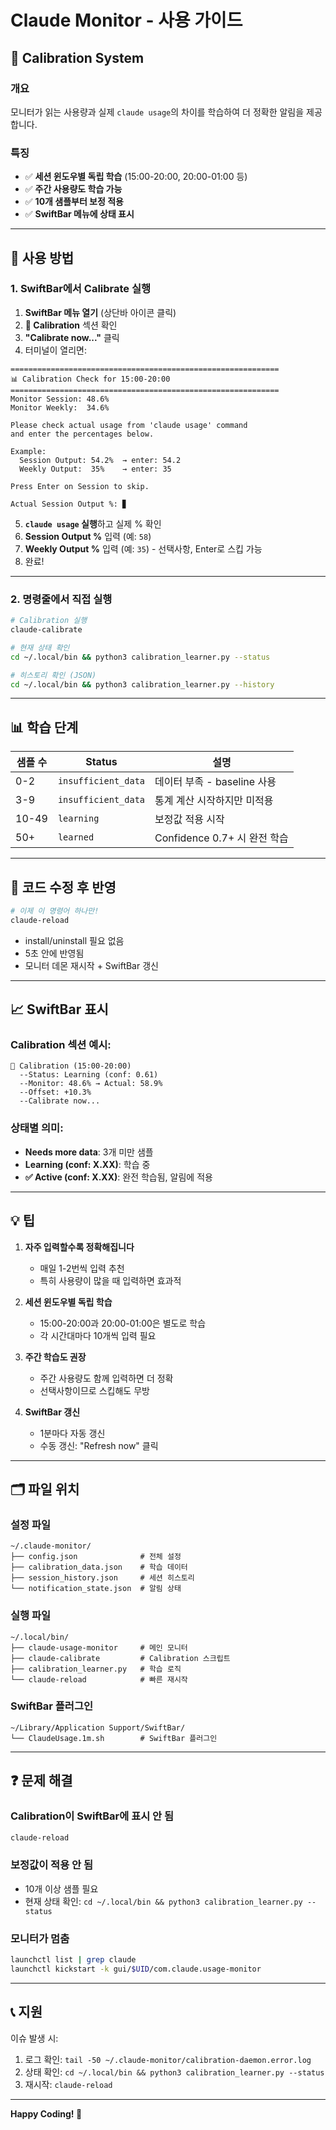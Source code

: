 # Claude Monitor - 사용 가이드

## 🎯 Calibration System

### 개요
모니터가 읽는 사용량과 실제 `claude usage`의 차이를 학습하여 더 정확한 알림을 제공합니다.

### 특징
- ✅ **세션 윈도우별 독립 학습** (15:00-20:00, 20:00-01:00 등)
- ✅ **주간 사용량도 학습 가능**
- ✅ **10개 샘플부터 보정 적용**
- ✅ **SwiftBar 메뉴에 상태 표시**

---

## 📱 사용 방법

### 1. SwiftBar에서 Calibrate 실행

1. **SwiftBar 메뉴 열기** (상단바 아이콘 클릭)
2. **🎯 Calibration** 섹션 확인
3. **"Calibrate now..."** 클릭
4. 터미널이 열리면:

```
============================================================
📊 Calibration Check for 15:00-20:00
============================================================
Monitor Session: 48.6%
Monitor Weekly:  34.6%

Please check actual usage from 'claude usage' command
and enter the percentages below.

Example:
  Session Output: 54.2%  → enter: 54.2
  Weekly Output:  35%    → enter: 35

Press Enter on Session to skip.

Actual Session Output %: ▊
```

5. **`claude usage` 실행**하고 실제 % 확인
6. **Session Output %** 입력 (예: `58`)
7. **Weekly Output %** 입력 (예: `35`) - 선택사항, Enter로 스킵 가능
8. 완료!

---

### 2. 명령줄에서 직접 실행

```bash
# Calibration 실행
claude-calibrate

# 현재 상태 확인
cd ~/.local/bin && python3 calibration_learner.py --status

# 히스토리 확인 (JSON)
cd ~/.local/bin && python3 calibration_learner.py --history
```

---

## 📊 학습 단계

| 샘플 수 | Status | 설명 |
|---------|--------|------|
| 0-2 | `insufficient_data` | 데이터 부족 - baseline 사용 |
| 3-9 | `insufficient_data` | 통계 계산 시작하지만 미적용 |
| 10-49 | `learning` | 보정값 적용 시작 |
| 50+ | `learned` | Confidence 0.7+ 시 완전 학습 |

---

## 🔧 코드 수정 후 반영

```bash
# 이제 이 명령어 하나만!
claude-reload
```

- install/uninstall 필요 없음
- 5초 안에 반영됨
- 모니터 데몬 재시작 + SwiftBar 갱신

---

## 📈 SwiftBar 표시

### Calibration 섹션 예시:

```
🎯 Calibration (15:00-20:00)
  --Status: Learning (conf: 0.61)
  --Monitor: 48.6% → Actual: 58.9%
  --Offset: +10.3%
  --Calibrate now...
```

### 상태별 의미:

- **Needs more data**: 3개 미만 샘플
- **Learning (conf: X.XX)**: 학습 중
- **✅ Active (conf: X.XX)**: 완전 학습됨, 알림에 적용

---

## 💡 팁

1. **자주 입력할수록 정확해집니다**
   - 매일 1-2번씩 입력 추천
   - 특히 사용량이 많을 때 입력하면 효과적

2. **세션 윈도우별 독립 학습**
   - 15:00-20:00과 20:00-01:00은 별도로 학습
   - 각 시간대마다 10개씩 입력 필요

3. **주간 학습도 권장**
   - 주간 사용량도 함께 입력하면 더 정확
   - 선택사항이므로 스킵해도 무방

4. **SwiftBar 갱신**
   - 1분마다 자동 갱신
   - 수동 갱신: "Refresh now" 클릭

---

## 🗂️ 파일 위치

### 설정 파일
```
~/.claude-monitor/
├── config.json              # 전체 설정
├── calibration_data.json    # 학습 데이터
├── session_history.json     # 세션 히스토리
└── notification_state.json  # 알림 상태
```

### 실행 파일
```
~/.local/bin/
├── claude-usage-monitor     # 메인 모니터
├── claude-calibrate         # Calibration 스크립트
├── calibration_learner.py   # 학습 로직
└── claude-reload            # 빠른 재시작
```

### SwiftBar 플러그인
```
~/Library/Application Support/SwiftBar/
└── ClaudeUsage.1m.sh        # SwiftBar 플러그인
```

---

## ❓ 문제 해결

### Calibration이 SwiftBar에 표시 안 됨
```bash
claude-reload
```

### 보정값이 적용 안 됨
- 10개 이상 샘플 필요
- 현재 상태 확인: `cd ~/.local/bin && python3 calibration_learner.py --status`

### 모니터가 멈춤
```bash
launchctl list | grep claude
launchctl kickstart -k gui/$UID/com.claude.usage-monitor
```

---

## 📞 지원

이슈 발생 시:
1. 로그 확인: `tail -50 ~/.claude-monitor/calibration-daemon.error.log`
2. 상태 확인: `cd ~/.local/bin && python3 calibration_learner.py --status`
3. 재시작: `claude-reload`

---

**Happy Coding! 🚀**
